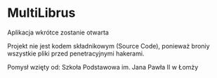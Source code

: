 # MultiLibrus
Aplikacja wkrótce zostanie otwarta

Projekt nie jest kodem składnikowym (Source Code), ponieważ broniy wszystkie pliki przed penetracyjnymi hakerami.



Pomysł wzięty od: Szkoła Podstawowa im. Jana Pawła II w Łomży
